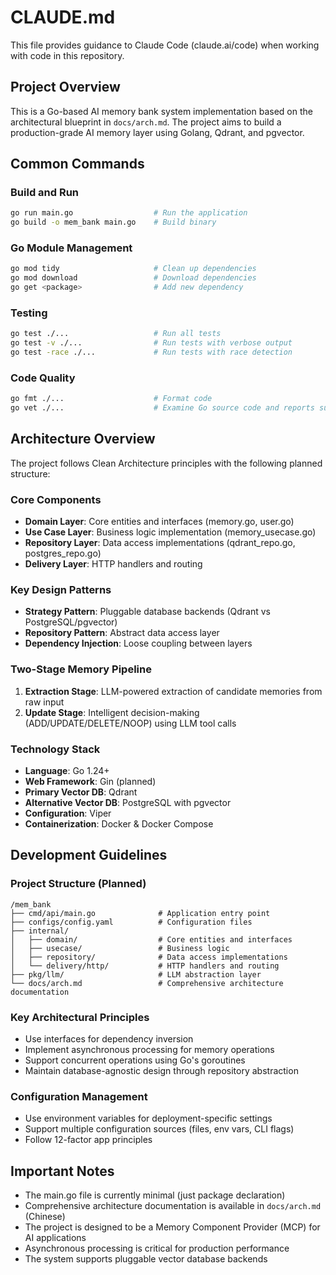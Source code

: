 # CLAUDE.md

This file provides guidance to Claude Code (claude.ai/code) when working with code in this repository.

## Project Overview

This is a Go-based AI memory bank system implementation based on the architectural blueprint in `docs/arch.md`. The project aims to build a production-grade AI memory layer using Golang, Qdrant, and pgvector.

## Common Commands

### Build and Run
```bash
go run main.go                  # Run the application
go build -o mem_bank main.go    # Build binary
```

### Go Module Management
```bash
go mod tidy                     # Clean up dependencies
go mod download                 # Download dependencies
go get <package>                # Add new dependency
```

### Testing
```bash
go test ./...                   # Run all tests
go test -v ./...                # Run tests with verbose output
go test -race ./...             # Run tests with race detection
```

### Code Quality
```bash
go fmt ./...                    # Format code
go vet ./...                    # Examine Go source code and reports suspicious constructs
```

## Architecture Overview

The project follows Clean Architecture principles with the following planned structure:

### Core Components
- **Domain Layer**: Core entities and interfaces (memory.go, user.go)
- **Use Case Layer**: Business logic implementation (memory_usecase.go)
- **Repository Layer**: Data access implementations (qdrant_repo.go, postgres_repo.go)
- **Delivery Layer**: HTTP handlers and routing

### Key Design Patterns
- **Strategy Pattern**: Pluggable database backends (Qdrant vs PostgreSQL/pgvector)
- **Repository Pattern**: Abstract data access layer
- **Dependency Injection**: Loose coupling between layers

### Two-Stage Memory Pipeline
1. **Extraction Stage**: LLM-powered extraction of candidate memories from raw input
2. **Update Stage**: Intelligent decision-making (ADD/UPDATE/DELETE/NOOP) using LLM tool calls

### Technology Stack
- **Language**: Go 1.24+
- **Web Framework**: Gin (planned)
- **Primary Vector DB**: Qdrant
- **Alternative Vector DB**: PostgreSQL with pgvector
- **Configuration**: Viper
- **Containerization**: Docker & Docker Compose

## Development Guidelines

### Project Structure (Planned)
```
/mem_bank
├── cmd/api/main.go              # Application entry point
├── configs/config.yaml          # Configuration files
├── internal/
│   ├── domain/                  # Core entities and interfaces
│   ├── usecase/                 # Business logic
│   ├── repository/              # Data access implementations
│   └── delivery/http/           # HTTP handlers and routing
├── pkg/llm/                     # LLM abstraction layer
└── docs/arch.md                 # Comprehensive architecture documentation
```

### Key Architectural Principles
- Use interfaces for dependency inversion
- Implement asynchronous processing for memory operations
- Support concurrent operations using Go's goroutines
- Maintain database-agnostic design through repository abstraction

### Configuration Management
- Use environment variables for deployment-specific settings
- Support multiple configuration sources (files, env vars, CLI flags)
- Follow 12-factor app principles

## Important Notes

- The main.go file is currently minimal (just package declaration)
- Comprehensive architecture documentation is available in `docs/arch.md` (Chinese)
- The project is designed to be a Memory Component Provider (MCP) for AI applications
- Asynchronous processing is critical for production performance
- The system supports pluggable vector database backends